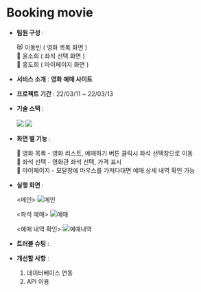 # Booking movie 

* **팀원 구성** :

  😻 이동빈 ( 영화 목록 화면 )<br>
  🐰 윤소희 ( 좌석 선택 화면 )<br>
  🐶 홍도희 ( 마이페이지 화면 )<br>
  
* **서비스 소개** : **영화 예매 사이트**

* **프로젝트 기간** : 22/03/11 ~ 22/03/13

* **기술 스택** : <br><br>
  <img src="https://img.shields.io/badge/react-61DAFB?style=for-the-badge&logo=react&logoColor=black"> 
  <img src="https://img.shields.io/badge/CSS-1572B6?style=for-the-badge&logo=CSS3&logoColor=white"/>   
 
* **화면 별 기능** :

  📢 영화 목록 - 영화 리스트, 예매하기 버튼 클릭시 좌석 선택창으로 이동<br>
  🔎 좌석 선택 - 영화관 좌석 선택, 가격 표시<br>
  👀 마이페이지 - 모달창에 마우스를 가져다대면 예매 상세 내역 확인 가능
 
  
* **실행 화면** :

  <메인>
  ![메인](https://user-images.githubusercontent.com/78744630/158073023-776b7dbd-d013-4aa3-868c-cbea24ae3d92.png)

  <좌석 예매>
  ![예매](https://user-images.githubusercontent.com/78744630/158073044-48087237-0ab9-42f2-9ee6-20cfaaee033a.png)

  <예매 내역 확인>
  ![예매내역](https://user-images.githubusercontent.com/78744630/158073111-0ce2ef41-5091-4a5f-8822-224be1db97e5.png)

 
* **트러블 슈팅** :

* **개선할 사항** :

  1. 데이터베이스 연동
  2. API 이용

